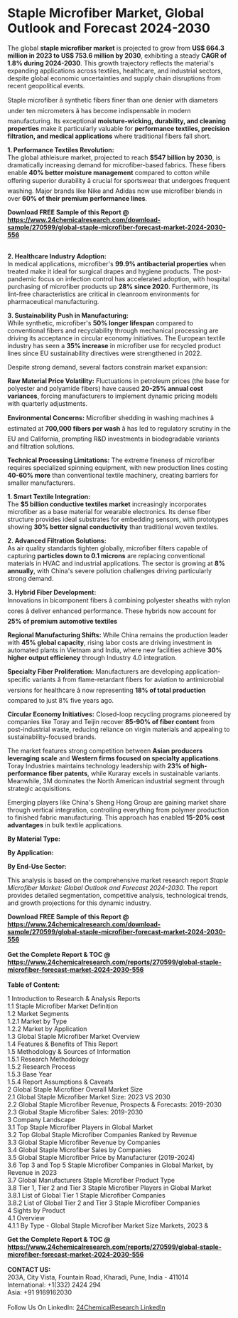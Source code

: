 <h1>Staple Microfiber Market, Global Outlook and Forecast 2024-2030</h1><p>The global <strong>staple microfiber market</strong> is projected to grow from <strong>US$ 664.3 million in 2023 to US$ 753.6 million by 2030</strong>, exhibiting a steady <strong>CAGR of 1.8% during 2024-2030</strong>. This growth trajectory reflects the material's expanding applications across textiles, healthcare, and industrial sectors, despite global economic uncertainties and supply chain disruptions from recent geopolitical events.</p><p>Staple microfiber â synthetic fibers finer than one denier with diameters under ten micrometers â has become indispensable in modern manufacturing. Its exceptional <strong>moisture-wicking, durability, and cleaning properties</strong> make it particularly valuable for <strong>performance textiles, precision filtration, and medical applications</strong> where traditional fibers fall short.</p><p><strong>1. Performance Textiles Revolution:</strong><br>
The global athleisure market, projected to reach <strong>$547 billion by 2030</strong>, is dramatically increasing demand for microfiber-based fabrics. These fibers enable <strong>40% better moisture management</strong> compared to cotton while offering superior durability â crucial for sportswear that undergoes frequent washing. Major brands like Nike and Adidas now use microfiber blends in over <strong>60% of their premium performance lines</strong>.</p><div><b>Download FREE Sample of this Report @ 
            <a href="https://www.24chemicalresearch.com/download-sample/270599/global-staple-microfiber-forecast-market-2024-2030-556">
            https://www.24chemicalresearch.com/download-sample/270599/global-staple-microfiber-forecast-market-2024-2030-556</a></b></div><br><p><strong>2. Healthcare Industry Adoption:</strong><br>
In medical applications, microfiber's <strong>99.9% antibacterial properties</strong> when treated make it ideal for surgical drapes and hygiene products. The post-pandemic focus on infection control has accelerated adoption, with hospital purchasing of microfiber products up <strong>28% since 2020</strong>. Furthermore, its lint-free characteristics are critical in cleanroom environments for pharmaceutical manufacturing.</p><p><strong>3. Sustainability Push in Manufacturing:</strong><br>
While synthetic, microfiber's <strong>50% longer lifespan</strong> compared to conventional fibers and recyclability through mechanical processing are driving its acceptance in circular economy initiatives. The European textile industry has seen a <strong>35% increase</strong> in microfiber use for recycled product lines since EU sustainability directives were strengthened in 2022.</p><p>Despite strong demand, several factors constrain market expansion:</p><p><strong>Raw Material Price Volatility:</strong> Fluctuations in petroleum prices (the base for polyester and polyamide fibers) have caused <strong>20-25% annual cost variances</strong>, forcing manufacturers to implement dynamic pricing models with quarterly adjustments.</p><p><strong>Environmental Concerns:</strong> Microfiber shedding in washing machines â estimated at <strong>700,000 fibers per wash</strong> â has led to regulatory scrutiny in the EU and California, prompting R&amp;D investments in biodegradable variants and filtration solutions.</p><p><strong>Technical Processing Limitations:</strong> The extreme fineness of microfiber requires specialized spinning equipment, with new production lines costing <strong>40-60% more</strong> than conventional textile machinery, creating barriers for smaller manufacturers.</p><p><strong>1. Smart Textile Integration:</strong><br>
The <strong>$5 billion conductive textiles market</strong> increasingly incorporates microfiber as a base material for wearable electronics. Its dense fiber structure provides ideal substrates for embedding sensors, with prototypes showing <strong>30% better signal conductivity</strong> than traditional woven textiles.</p><p><strong>2. Advanced Filtration Solutions:</strong><br>
As air quality standards tighten globally, microfiber filters capable of capturing <strong>particles down to 0.1 microns</strong> are replacing conventional materials in HVAC and industrial applications. The sector is growing at <strong>8% annually</strong>, with China's severe pollution challenges driving particularly strong demand.</p><p><strong>3. Hybrid Fiber Development:</strong><br>
Innovations in bicomponent fibers â combining polyester sheaths with nylon cores â deliver enhanced performance. These hybrids now account for <strong>25% of premium automotive textiles</strong>

</p><p><strong>Regional Manufacturing Shifts:</strong> While China remains the production leader with <strong>45% global capacity</strong>, rising labor costs are driving investment in automated plants in Vietnam and India, where new facilities achieve <strong>30% higher output efficiency</strong> through Industry 4.0 integration.</p><p><strong>Specialty Fiber Proliferation:</strong> Manufacturers are developing application-specific variants â from flame-retardant fibers for aviation to antimicrobial versions for healthcare â now representing <strong>18% of total production</strong> compared to just 8% five years ago.</p><p><strong>Circular Economy Initiatives:</strong> Closed-loop recycling programs pioneered by companies like Toray and Teijin recover <strong>85-90% of fiber content</strong> from post-industrial waste, reducing reliance on virgin materials and appealing to sustainability-focused brands.</p><p>The market features strong competition between <strong>Asian producers leveraging scale</strong> and <strong>Western firms focused on specialty applications</strong>. Toray Industries maintains technology leadership with <strong>23% of high-performance fiber patents</strong>, while Kuraray excels in sustainable variants. Meanwhile, 3M dominates the North American industrial segment through strategic acquisitions.</p><p>Emerging players like China's Sheng Hong Group are gaining market share through vertical integration, controlling everything from polymer production to finished fabric manufacturing. This approach has enabled <strong>15-20% cost advantages</strong> in bulk textile applications.</p><p><strong>By Material Type:</strong></p><p><strong>By Application:</strong></p><p><strong>By End-Use Sector:</strong></p><p>This analysis is based on the comprehensive market research report <em>Staple Microfiber Market: Global Outlook and Forecast 2024-2030</em>. The report provides detailed segmentation, competitive analysis, technological trends, and growth projections for this dynamic industry.</p><div><b>Download FREE Sample of this Report @ 
            <a href="https://www.24chemicalresearch.com/download-sample/270599/global-staple-microfiber-forecast-market-2024-2030-556">
            https://www.24chemicalresearch.com/download-sample/270599/global-staple-microfiber-forecast-market-2024-2030-556</a></b></div><br><div><b>Get the Complete Report & TOC @ 
            <a href="https://www.24chemicalresearch.com/reports/270599/global-staple-microfiber-forecast-market-2024-2030-556">
            https://www.24chemicalresearch.com/reports/270599/global-staple-microfiber-forecast-market-2024-2030-556</a></b></div><br>
            <b>Table of Content:</b><p>1 Introduction to Research & Analysis Reports<br />
    1.1 Staple Microfiber Market Definition<br />
    1.2 Market Segments<br />
        1.2.1 Market by Type<br />
        1.2.2 Market by Application<br />
    1.3 Global Staple Microfiber Market Overview<br />
    1.4 Features & Benefits of This Report<br />
    1.5 Methodology & Sources of Information<br />
        1.5.1 Research Methodology<br />
        1.5.2 Research Process<br />
        1.5.3 Base Year<br />
        1.5.4 Report Assumptions & Caveats<br />
2 Global Staple Microfiber Overall Market Size<br />
    2.1 Global Staple Microfiber Market Size: 2023 VS 2030<br />
    2.2 Global Staple Microfiber Revenue, Prospects & Forecasts: 2019-2030<br />
    2.3 Global Staple Microfiber Sales: 2019-2030<br />
3 Company Landscape<br />
    3.1 Top Staple Microfiber Players in Global Market<br />
    3.2 Top Global Staple Microfiber Companies Ranked by Revenue<br />
    3.3 Global Staple Microfiber Revenue by Companies<br />
    3.4 Global Staple Microfiber Sales by Companies<br />
    3.5 Global Staple Microfiber Price by Manufacturer (2019-2024)<br />
    3.6 Top 3 and Top 5 Staple Microfiber Companies in Global Market, by Revenue in 2023<br />
    3.7 Global Manufacturers Staple Microfiber Product Type<br />
    3.8 Tier 1, Tier 2 and Tier 3 Staple Microfiber Players in Global Market<br />
        3.8.1 List of Global Tier 1 Staple Microfiber Companies<br />
        3.8.2 List of Global Tier 2 and Tier 3 Staple Microfiber Companies<br />
4 Sights by Product<br />
    4.1 Overview<br />
        4.1.1 By Type - Global Staple Microfiber Market Size Markets, 2023 &</p><div><b>Get the Complete Report & TOC @ 
            <a href="https://www.24chemicalresearch.com/reports/270599/global-staple-microfiber-forecast-market-2024-2030-556">
            https://www.24chemicalresearch.com/reports/270599/global-staple-microfiber-forecast-market-2024-2030-556</a></b></div><br><b>CONTACT US:</b><br>
            203A, City Vista, Fountain Road, Kharadi, Pune, India - 411014<br>
            International: +1(332) 2424 294<br>
            Asia: +91 9169162030 <br><br>
            Follow Us On LinkedIn: <a href="https://www.linkedin.com/company/24chemicalresearch/">24ChemicalResearch LinkedIn</a>